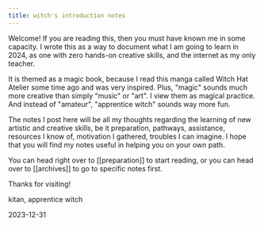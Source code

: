 ```yaml
---
title: witch's introduction notes
---
```

Welcome!
If you are reading this, then you must have known me in some capacity.
I wrote this as a way to document what I am going to learn in 2024, as one with zero hands-on creative skills, and the internet as my only teacher.

It is themed as a magic book, because I read this manga called Witch Hat Atelier some time ago and was very inspired. Plus, "magic" sounds much more creative than simply "music" or "art". I view them as magical practice. And instead of "amateur", "apprentice witch" sounds way more fun.

The notes I post here will be all my thoughts regarding the learning of new artistic and creative skills, be it preparation, pathways, assistance, resources I know of, motivation I gathered, troubles I can imagine. I hope that you will find my notes useful in helping you on your own path.

You can head right over to [[preparation]] to start reading, or you can head over to [[archives]] to go to specific notes first.

Thanks for visiting!

kitan, apprentice witch

2023-12-31

